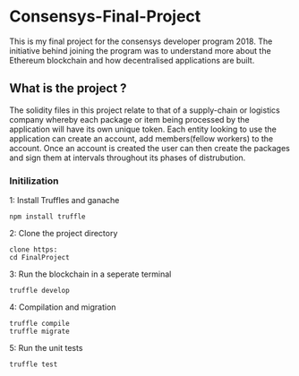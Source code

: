 # Consensys-Final-Project

This is my final project for the consensys developer program 2018. The initiative behind joining the program was to understand more about the Ethereum blockchain and how decentralised applications are built.  


 ## What is the project ?

The solidity files in this project relate to that of a supply-chain or logistics company whereby each package or item being processed by the application will have its own unique token. Each entity looking to use the application can create an account, add members(fellow workers) to the account. Once an account is created the user can then create the packages and sign them at intervals throughout its phases of distrubution. 


### Initilization

1: Install Truffles and ganache 

```
npm install truffle
```

2: Clone the project directory

``` 
clone https: 
cd FinalProject
```

3: Run the blockchain in a seperate terminal

```
truffle develop
```

4: Compilation and migration

```
truffle compile
truffle migrate
```

5: Run the unit tests
```
truffle test
```
